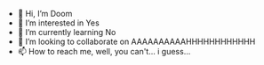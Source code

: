 - 👋 Hi, I’m Doom
- 👀 I’m interested in Yes
- 🌱 I’m currently learning No
- 💞️ I’m looking to collaborate on AAAAAAAAAAHHHHHHHHHHHH
- 📫 How to reach me, well, you can't... i guess...
